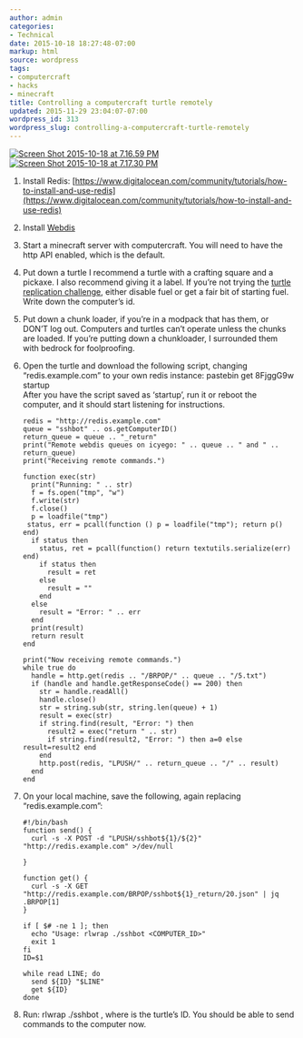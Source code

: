 ```yaml
---
author: admin
categories:
- Technical
date: 2015-10-18 18:27:48-07:00
markup: html
source: wordpress
tags:
- computercraft
- hacks
- minecraft
title: Controlling a computercraft turtle remotely
updated: 2015-11-29 23:04:07-07:00
wordpress_id: 313
wordpress_slug: controlling-a-computercraft-turtle-remotely
---
```

[![Screen Shot 2015-10-18 at 7.16.59 PM](https://blog.za3k.com/wp-content/uploads/2015/10/Screen-Shot-2015-10-18-at-7.16.59-PM-1024x582.png)](https://blog.za3k.com/wp-content/uploads/2015/10/Screen-Shot-2015-10-18-at-7.16.59-PM.png)[![Screen Shot 2015-10-18 at 7.17.30 PM](https://blog.za3k.com/wp-content/uploads/2015/10/Screen-Shot-2015-10-18-at-7.17.30-PM-300x197.png)](https://blog.za3k.com/wp-content/uploads/2015/10/Screen-Shot-2015-10-18-at-7.17.30-PM.png)

1.  Install Redis: [https://www.digitalocean.com/community/tutorials/how-to-install-and-use-redis](https://www.digitalocean.com/community/tutorials/how-to-install-and-use-redis)
2.  Install [Webdis  
    ](https://github.com/nicolasff/webdis)
3.  Start a minecraft server with computercraft. You will need to have the http API enabled, which is the default.
4.  Put down a turtle I recommend a turtle with a crafting square and a pickaxe. I also recommend giving it a label. If you’re not trying the [turtle replication challenge](http://www.computercraft.info/forums2/index.php?/topic/4462-competition/), either disable fuel or get a fair bit of starting fuel. Write down the computer’s id.
5.  Put down a chunk loader, if you’re in a modpack that has them, or DON’T log out. Computers and turtles can’t operate unless the chunks are loaded. If you’re putting down a chunkloader, I surrounded them with bedrock for foolproofing.
6.  Open the turtle and download the following script, changing “redis.example.com” to your own redis instance: pastebin get 8FjggG9w startup  
    After you have the script saved as ‘startup’, run it or reboot the computer, and it should start listening for instructions.
    
    ```
    redis = "http://redis.example.com" 
    queue = "sshbot" .. os.getComputerID()
    return_queue = queue .. "_return"
    print("Remote webdis queues on icyego: " .. queue .. " and " .. return_queue)
    print("Receiving remote commands.")
    
    function exec(str)
      print("Running: " .. str)
      f = fs.open("tmp", "w")
      f.write(str)
      f.close()
      p = loadfile("tmp")
     status, err = pcall(function () p = loadfile("tmp"); return p() end)
      if status then
        status, ret = pcall(function() return textutils.serialize(err) end)
        if status then
          result = ret
        else
          result = ""
        end
      else
        result = "Error: " .. err
      end
      print(result)
      return result
    end
    
    print("Now receiving remote commands.")
    while true do
      handle = http.get(redis .. "/BRPOP/" .. queue .. "/5.txt")
      if (handle and handle.getResponseCode() == 200) then 
        str = handle.readAll()
        handle.close()
        str = string.sub(str, string.len(queue) + 1)
        result = exec(str)
        if string.find(result, "Error: ") then
          result2 = exec("return " .. str)
          if string.find(result2, "Error: ") then a=0 else result=result2 end
        end
        http.post(redis, "LPUSH/" .. return_queue .. "/" .. result)
      end
    end
    ```
    
7.  On your local machine, save the following, again replacing “redis.example.com”:
    
    ```
    #!/bin/bash
    function send() {
      curl -s -X POST -d "LPUSH/sshbot${1}/${2}" "http://redis.example.com" >/dev/null
    
    }
    
    function get() {
      curl -s -X GET "http://redis.example.com/BRPOP/sshbot${1}_return/20.json" | jq .BRPOP[1]
    }
    
    if [ $# -ne 1 ]; then
      echo "Usage: rlwrap ./sshbot <COMPUTER_ID>"
      exit 1
    fi
    ID=$1
    
    while read LINE; do
      send ${ID} "$LINE"
      get ${ID}
    done
    ```
    
8.  Run: rlwrap ./sshbot <ID>, where <ID> is the turtle’s ID. You should be able to send commands to the computer now.
